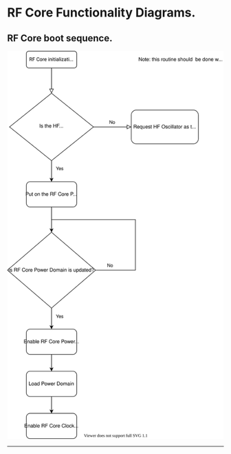 # RF Core Functionality Diagrams.

## RF Core boot sequence.

<img src="./media/001-rf_core_boot_sequence.svg">

---
